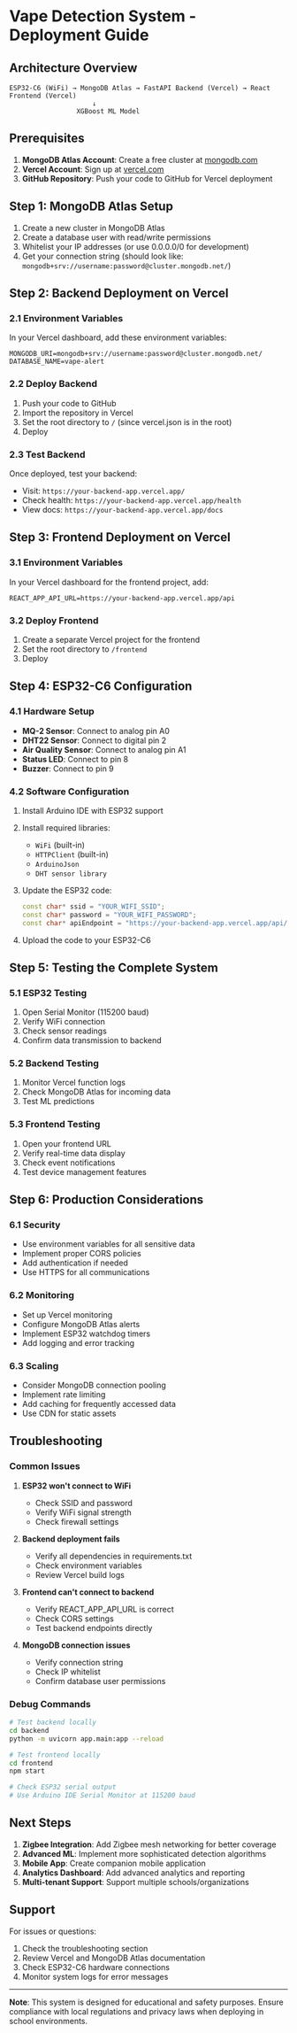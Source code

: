 # Vape Detection System - Deployment Guide

## Architecture Overview

```
ESP32-C6 (WiFi) → MongoDB Atlas → FastAPI Backend (Vercel) → React Frontend (Vercel)
                     ↓
                 XGBoost ML Model
```

## Prerequisites

1. **MongoDB Atlas Account**: Create a free cluster at [mongodb.com](https://www.mongodb.com/cloud/atlas)
2. **Vercel Account**: Sign up at [vercel.com](https://vercel.com)
3. **GitHub Repository**: Push your code to GitHub for Vercel deployment

## Step 1: MongoDB Atlas Setup

1. Create a new cluster in MongoDB Atlas
2. Create a database user with read/write permissions
3. Whitelist your IP addresses (or use 0.0.0.0/0 for development)
4. Get your connection string (should look like: `mongodb+srv://username:password@cluster.mongodb.net/`)

## Step 2: Backend Deployment on Vercel

### 2.1 Environment Variables
In your Vercel dashboard, add these environment variables:

```
MONGODB_URI=mongodb+srv://username:password@cluster.mongodb.net/
DATABASE_NAME=vape-alert
```

### 2.2 Deploy Backend
1. Push your code to GitHub
2. Import the repository in Vercel
3. Set the root directory to `/` (since vercel.json is in the root)
4. Deploy

### 2.3 Test Backend
Once deployed, test your backend:
- Visit: `https://your-backend-app.vercel.app/`
- Check health: `https://your-backend-app.vercel.app/health`
- View docs: `https://your-backend-app.vercel.app/docs`

## Step 3: Frontend Deployment on Vercel

### 3.1 Environment Variables
In your Vercel dashboard for the frontend project, add:

```
REACT_APP_API_URL=https://your-backend-app.vercel.app/api
```

### 3.2 Deploy Frontend
1. Create a separate Vercel project for the frontend
2. Set the root directory to `/frontend`
3. Deploy

## Step 4: ESP32-C6 Configuration

### 4.1 Hardware Setup
- **MQ-2 Sensor**: Connect to analog pin A0
- **DHT22 Sensor**: Connect to digital pin 2
- **Air Quality Sensor**: Connect to analog pin A1
- **Status LED**: Connect to pin 8
- **Buzzer**: Connect to pin 9

### 4.2 Software Configuration
1. Install Arduino IDE with ESP32 support
2. Install required libraries:
   - `WiFi` (built-in)
   - `HTTPClient` (built-in)
   - `ArduinoJson`
   - `DHT sensor library`

3. Update the ESP32 code:
   ```cpp
   const char* ssid = "YOUR_WIFI_SSID";
   const char* password = "YOUR_WIFI_PASSWORD";
   const char* apiEndpoint = "https://your-backend-app.vercel.app/api/sensors/data";
   ```

4. Upload the code to your ESP32-C6

## Step 5: Testing the Complete System

### 5.1 ESP32 Testing
1. Open Serial Monitor (115200 baud)
2. Verify WiFi connection
3. Check sensor readings
4. Confirm data transmission to backend

### 5.2 Backend Testing
1. Monitor Vercel function logs
2. Check MongoDB Atlas for incoming data
3. Test ML predictions

### 5.3 Frontend Testing
1. Open your frontend URL
2. Verify real-time data display
3. Check event notifications
4. Test device management features

## Step 6: Production Considerations

### 6.1 Security
- Use environment variables for all sensitive data
- Implement proper CORS policies
- Add authentication if needed
- Use HTTPS for all communications

### 6.2 Monitoring
- Set up Vercel monitoring
- Configure MongoDB Atlas alerts
- Implement ESP32 watchdog timers
- Add logging and error tracking

### 6.3 Scaling
- Consider MongoDB connection pooling
- Implement rate limiting
- Add caching for frequently accessed data
- Use CDN for static assets

## Troubleshooting

### Common Issues

1. **ESP32 won't connect to WiFi**
   - Check SSID and password
   - Verify WiFi signal strength
   - Check firewall settings

2. **Backend deployment fails**
   - Verify all dependencies in requirements.txt
   - Check environment variables
   - Review Vercel build logs

3. **Frontend can't connect to backend**
   - Verify REACT_APP_API_URL is correct
   - Check CORS settings
   - Test backend endpoints directly

4. **MongoDB connection issues**
   - Verify connection string
   - Check IP whitelist
   - Confirm database user permissions

### Debug Commands

```bash
# Test backend locally
cd backend
python -m uvicorn app.main:app --reload

# Test frontend locally
cd frontend
npm start

# Check ESP32 serial output
# Use Arduino IDE Serial Monitor at 115200 baud
```

## Next Steps

1. **Zigbee Integration**: Add Zigbee mesh networking for better coverage
2. **Advanced ML**: Implement more sophisticated detection algorithms
3. **Mobile App**: Create companion mobile application
4. **Analytics Dashboard**: Add advanced analytics and reporting
5. **Multi-tenant Support**: Support multiple schools/organizations

## Support

For issues or questions:
1. Check the troubleshooting section
2. Review Vercel and MongoDB Atlas documentation
3. Check ESP32-C6 hardware connections
4. Monitor system logs for error messages

---

**Note**: This system is designed for educational and safety purposes. Ensure compliance with local regulations and privacy laws when deploying in school environments.